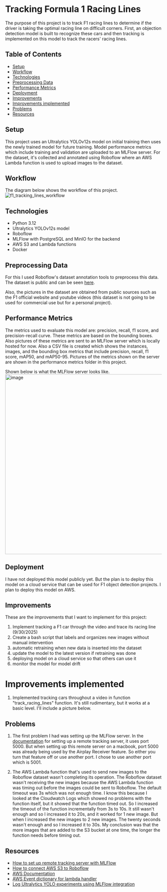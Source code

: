 # Tracking Formula 1 Racing Lines

The purpose of this project is to track F1 racing lines to determine if the driver is taking the optimal racing line on difficult corners. First, an objection detection model is built to recognize these cars and then tracking is implemented on this model to track the racers' racing lines.

## Table of Contents

* [Setup](#setup)
* [Workflow](#workflow)
* [Technologies](#technologies)
* [Preprocessing Data](#preprocessing-data)
* [Performance Metrics](#performance-metrics)
* [Deployment](#deployment)
* [Improvements](#improvements)
* [Improvements implemented](#improvements-implemented)
* [Problems](#problems)
* [Resources](#resources)

## Setup

This project uses an Ultralytics YOLOv12s model on initial training then uses the newly trained model for future training. Model performance metrics which include training and validation are uploaded to an MLFlow server. For the dataset, it's collected and annotated using Roboflow where an AWS Lambda function is used to upload images to the dataset. 

## Workflow

The diagram below shows the workflow of this project.
![f1_tracking_lines_workflow](https://github.com/user-attachments/assets/eadc5c7c-f1d3-4935-bee5-04354bc44fb6)


## Technologies

- Python 3.12
- Ultralytics YOLOv12s model
- Roboflow
- MLFlow with PostgreSQL and MinIO for the backend
- AWS S3 and Lambda functions
- Docker

## Preprocessing Data

For this I used Roboflow's dataset annotation tools to preprocess this data. The dataset is public and can be seen [here](https://universe.roboflow.com/personal-projects-1z8ra/f1-tracking-ccjlv).

Also, the pictures in the dataset are obtained from public sources such as the F1 official website and youtube videos (this dataset is not going to be used for commercial use but for a personal project).

## Performance Metrics

The metrics used to evaluate this model are: precision, recall, f1 score, and precision-recall curve. These metrics are based on the bounding boxes. Also pictures of these metrics are sent to an MLFlow server which is locally hosted for now. Also a CSV file is created which shows the instances, images, and the bounding box metrics that include precision, recall, f1 score, mAP50, and mAP50-95. Pictures of the metrics shown on the server are shown in the performance metrics folder in this project. 

Shown below is what the MLFlow server looks like. 
<img width="1189" height="579" alt="image" src="https://github.com/user-attachments/assets/6b137bef-8ba4-4fa7-81c2-e1bb8605b8a0" />

## Deployment

I have not deployed this model publicly yet. But the plan is to deploy this model on a cloud service that can be used for F1 object detection projects. I plan to deploy this model on AWS.

## Improvements

These are the improvements that I want to implement for this project:
1. Implement tracking a F1 car through the video and trace its racing line (9/30/2025)
2. Create a bash script that labels and organizes new images without manual intervention
3. automatic retraining when new data is inserted into the dataset
4. update the model to the latest version if retraining was done
5. deploying model on a cloud service so that others can use it
6. monitor the model for model drift

# Improvements implemented

1. Implemented tracking cars throughout a video in function "track_racing_lines" function. It's still rudimentary, but it works at a basic level. I'll include a picture below. 

## Problems

1. The first problem I had was setting up the MLFlow server. In the [documentation](https://mlflow.org/docs/latest/ml/tracking/tutorials/remote-server/) for setting up a remote tracking server, it uses port 5000. But when setting up this remote server on a macbook, port 5000 was already being used by the Airplay Receiver feature. So either you turn that feature off or use another port. I chose to use another port which is 5001.

2. The AWS Lambda function that's used to send new images to the Roboflow dataset wasn't completing its operation. The Roboflow dataset wasn't receiving the new images because the AWS Lambda function was timing out before the images could be sent to Roboflow. The default timeout was 3s which was not enough time. I know this because I looked at the Cloudwatch Logs which showed no problems with the function itself, but it showed that the function timed out. So I increased the timeout of the function incrementally from 3s to 10s. It still wasn't enough and so I increased it to 20s, and it worked for 1 new image. But when I increased the new images to 2 new images. The twenty seconds wasn't enough and so I increased it to 30s. My conclusion was that the more images that are added to the S3 bucket at one time, the longer the function needs before timing out. 

## Resources

- [How to set up remote tracking server with MLFlow](https://mlflow.org/docs/latest/ml/tracking/tutorials/remote-server/)
- [How to connect AWS S3 to Roboflow](https://blog.roboflow.com/how-to-use-s3-computer-vision-pipeline/)
- [AWS Documentation](https://docs.aws.amazon.com)
- [AWS Event dictionary for lambda handler](https://docs.aws.amazon.com/AmazonS3/latest/userguide/notification-content-structure.html)
- [Log Ultralytics YOLO experiments using MLFlow integration](https://www.ultralytics.com/blog/log-ultralytics-yolo-experiments-using-mlflow-integration)
